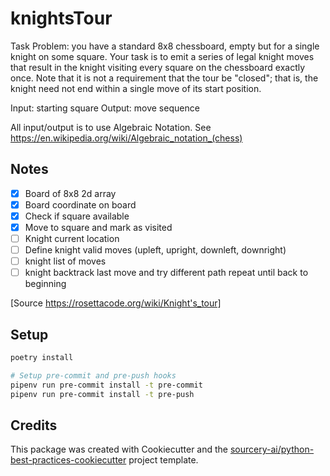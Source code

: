 # knightsTour
Task
Problem: you have a standard 8x8 chessboard, empty but for a single knight on some square. Your task is to emit a series of legal knight moves that result in the knight visiting every square on the chessboard exactly once. Note that it is not a requirement that the tour be "closed"; that is, the knight need not end within a single move of its start position.

Input: starting square
Output: move sequence

All input/output is to use Algebraic Notation.
See https://en.wikipedia.org/wiki/Algebraic_notation_(chess)

## Notes
- [x] Board of 8x8 2d array
- [x] Board coordinate on board
- [x] Check if square available
- [x] Move to square and mark as visited
- [ ] Knight current location
- [ ] Define knight valid moves (upleft, upright, downleft, downright)
- [ ] knight list of moves
- [ ] knight backtrack last move and try different path repeat until back to beginning

[Source https://rosettacode.org/wiki/Knight's_tour]
## Setup
```sh
poetry install

# Setup pre-commit and pre-push hooks
pipenv run pre-commit install -t pre-commit
pipenv run pre-commit install -t pre-push
```

## Credits
This package was created with Cookiecutter and the [sourcery-ai/python-best-practices-cookiecutter](https://github.com/sourcery-ai/python-best-practices-cookiecutter) project template.
